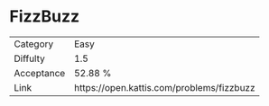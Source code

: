 # FizzBuzz

<table>
    <tr>
        <td>Category</td>
        <td>Easy</td>
    </tr>
    <tr>
        <td>Diffulty</td>
        <td>1.5</td>
    </tr>
    <tr>
        <td>Acceptance</td>
        <td>52.88 %</td>
    </tr>
    <tr>
        <td>Link</td>
        <td>https://open.kattis.com/problems/fizzbuzz</td>
    </tr>
</table>